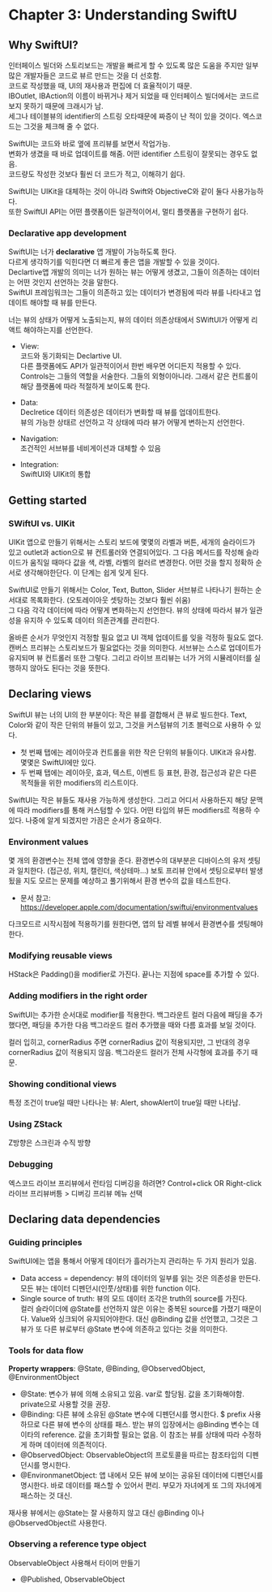 # Chapter 3: Understanding SwiftU

## Why SwiftUI?
인터페이스 빌더와 스토리보드는 개발을 빠르게 할 수 있도록 많은 도움을 주지만 일부 많은 개발자들은 코드로 뷰르 만드는 것을 더 선호함. </br>
코드로 작성했을 때, UI의 재사용과 편집에 더 효율적이기 때문. </br>
IBOutlet, IBAction의 이름이 바뀌거나 제거 되었을 때 인터페이스 빌더에서는 코드르 보지 못하기 때문에 크래시가 남. </br>
세그나 테이블뷰의 identifier의 스트링 오타때문에 짜증이 난 적이 있을 것이다. 엑스코드는 그것을 체크해 줄 수 없다. </br>

SwiftUI는 코드와 바로 옆에 프리뷰를 보면서 작업가능. </br>
변화가 생겼을 때 바로 업데이트를 해줌. 어떤 identifier 스트링이 잘못되는 경우도 없음. </br>
코드량도 작성한 것보다 훨씬 더 코드가 적고, 이해햐기 쉽다. </br>


SwiftUI는 UIKit을 대체하는 것이 아니라 Swift와 ObjectiveC와 같이 둘다 사용가능하다. </br>
또한 SwiftUI API는 어떤 플랫폼이든 일관적이어서, 멀티 플랫폼을 구현하기 쉽다. </br>

### Declarative app development
SwiftUI는 너가 **declarative** 앱 개발이 가능하도록 한다. </br>
다르게 생각하기를 익힌다면 더 빠르게 좋은 앱을 개발할 수 있을 것이다. </br>
Declartive앱 개발의 의미는 너가 원하는 뷰는 어떻게 생겼고, 그들이 의존하는 데이터는 어떤 것인지 선언하는 것을 말한다. </br>
SwiftUI 프레임워크는 그들이 의존하고 있는 데이터가 변경됨에 따라 뷰를 나타내고 업데이트 해야할 때 뷰를 만든다. </br>

너는 뷰의 상태가 어떻게 노출되는지, 뷰의 데이터 의존상태에서 SWiftUI가 어떻게 리액트 해야하는지를 선언한다. </br>

- View: </br>
코드와 동기화되는 Declartive UI. </br>
다른 플랫폼에도 API가 일관적이어서 한번 배우면 어디든지 적용할 수 있다. </br>
Controls는 그들의 역할을 서술한다. 그들의 외형이아니라. 그래서 같은 컨트롤이 해당 플랫폼에 따라 적절하게 보이도록 한다. </br>

- Data: </br>
Declretice 데이터 의존성은 데이터가 변화할 때 뷰를 업데이트한다. </br>
뷰의 가능한 상태르 선언하고 각 상태에 따라 뷰가 어떻게 변하는지 선언한다. </br>

- Navigation: </br>
조건적인 서브뷰를 네비게이션과 대체할 수 있음

- Integration: </br>
SwiftUI와 UIKit의 통합

## Getting started

### SWiftUI vs. UIKit
UIKit 앱으로 만들기 위해서는 스토리 보드에 몇몇의 라벨과 버튼, 세개의 슬라이드가 있고 outlet과 action으로 뷰 컨트롤러와 연결되어있다. 그 다음 메서드를 작성해 슬라이드가 움직일 때마다 값을 색, 라벨, 라벨의 컬러르 변경한다. 어떤 것을 할지 정확하 순서로 생각해야한단다. 이 단계는 쉽게 잊게 된다. </br>

SwiftUI로 만들기 위해서는 Color, Text, Button, Slider 서브뷰르 나타나기 원하는 순서대로 목록화한다. (오토레이아웃 셋탕하는 것보다 훨씬 쉬움) </br>
그 다음 각각 데이터에 따라 어떻게 변화하는지 선언한다. 뷰의 상태에 따라서 뷰가 일관성을 유지하 수 있도록 데이터 의존관계를 관리한다. </br>

올바른 순서가 무엇인지 걱정할 필요 없고 UI 객체 업데이트를 잊을 걱정하 필요도 없다. 캔버스 프리뷰는 스토리보드가 필요없다는 것을 의미한다. 서브뷰는 스스로 업데이트가 유지되며 뷰 컨트롤러 또한 그렇다. 그리고 라이브 프리뷰는 너가 거의 시뮬레이터를 실행하지 않아도 된다는 것을 뜻한다. </br>

## Declaring views
SwiftUI 뷰는 너의 UI의 한 부분이다: 작은 뷰를 결합해서 큰 뷰로 빌드한다. Text, Color와 같이 작은 단위의 뷰들이 있고, 그것을 커스텀뷰의 기초 블럭으로 사용하 수 있다.

- 첫 번째 탭에는 레이아웃과 컨트롤을 위한 작은 단위의 뷰들이다. UIKit과 유사함. 몇몇은 SwiftUI에만 있다.
- 두 번째 탭에는 레이아웃, 효과, 텍스트, 이벤트 등 표현, 환경, 접근성과 같은 다른 목적들을 위한 modifiers의 리스트이다.

SwiftUI는 작은 뷰들도 재사용 가능하게 생성한다. 그리고 어디서 사용하든지 해당 문맥에 따라 modifiers를 통해 커스텀할 수 있다. 어떤 타입의 뷰든 modifiers르 적용하 수 있다. 나중에 알게 되겠지만 가끔은 순서가 중요하다.

### Environment values
몇 개의 환경변수는 전체 앱에 영향을 준다. 환경변수의 대부분은 디바이스의 유저 셋팅과 일치한다. (접근성, 위치, 캘린더, 색상테마...) 보토 프리뷰 안에서 셋팅으로부터 발생됬을 지도 모르는 문제를 예상하고 풀기위해서 환경 변수의 값을 테스트한다. 
- 문서 참고: https://developer.apple.com/documentation/swiftui/environmentvalues

다크모드르 시작시점에 적용하기를 원한다면, 앱의 탑 레벨 뷰에서 환경변수를 셋팅해야한다.

### Modifying reusable views
HStack은 Padding()을 modifier로 가진다. 끝나는 지점에 space를 추가할 수 있다. 

### Adding modifiers in the right order
SwiftUI는 추가한 순서대로 modifier를 적용한다. 백그라운트 컬러 다음에 패딩을 추가했다면, 패딩을 추가한 다음 백그라운드 컬러 추가했을 때와 다름 효과를 보일 것이다.

컬러 입히고, cornerRadius 주면 cornerRadius 값이 적용되지만, 그 반대의 경우 cornerRadius 값이 적용되지 않음.
백그라운드 컬러가 전체 사각형에 효과를 주기 때문.

### Showing conditional views
특정 조건이 true일 때만 나타나는 뷰: Alert, showAlert이 true일 때만 나타남.

### Using ZStack
Z방향은 스크린과 수직 방향 

### Debugging
엑스코드 라이브 프리뷰에서 런타임 디버깅을 하려면? Control+click OR Right-click 라이브 프리뷰버틍 > 디버깅 프리뷰 메뉴 선택

## Declaring data dependencies

### Guiding principles
SwiftUI에는 앱을 통해서 어떻게 데이터가 흘러가는지 관리하는 두 가지 원리가 있음.

- Data access = dependency: 뷰의 데이터의 일부를 읽는 것은 의존성을 만든다. 모든 뷰는 데이터 디펜던시(인풋/상태)를 위한 function 이다.
- Single source of truth: 뷰의 모드 데이터 조각은 truth의 source를 가진다. </br>
컬러 슬라이더에 @State를 선언하지 않은 이유는 중복된 source를 가졌기 때문이다. Value와 싱크되어 유지되어야한다. 대신 @Binding 값을 선언했고, 그것은 그 뷰가 또 다른 뷰로부터 @State 변수에 의존하고 있다는 것을 의미한다.

### Tools for data flow
**Property wrappers**: @State, @Binding, @ObservedObject, @EnvironmentObject

- @State: 변수가 뷰에 의해 소유되고 있음. var로 할당됨. 값을 초기화해야함. private으로 사용할 것을 권장.
- @Binding: 다른 뷰에 소유된 @State 변수에 디펜던시를 명시한다. $ prefix 사용하므로 다른 뷰에 변수의 상태를 패스. 받는 뷰의 입장에서는 @Binding 변수는 데이타의 reference. 값을 초기화할 필요는 없음. 이 참조는 뷰를 상태에 따라 수정하게 하며 데이터에 의존적이다.
- @ObservedObject: ObservableObject의 프로토콜을 따르는 참조타입의 디펜던시를 명시한다.
- @EnvironmanetObject: 앱 내에서 모든 뷰에 보이는 공유된 데이터에 디펜던시를 명시한다. 바로 데이터를 패스할 수 있어서 편리. 부모가 자녀에게 또 그의 자녀에게 패스하는 것 대신.

재사용 뷰에서는 @State는 잘 사용하지 않고 대신 @Binding 이나 @ObservedObject르 사용한다. 

### Observing a reference type object
ObservableObject 사용해서 타이머 만들기

- @Published, ObservableObject
